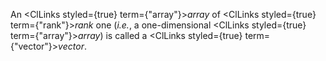  



An <ClLinks styled={true} term={"array"}><i>array</i></ClLinks> of <ClLinks styled={true} term={"rank"}><i>rank</i></ClLinks> one (*i.e.*, a one-dimensional <ClLinks styled={true} term={"array"}><i>array</i></ClLinks>) is called a <ClLinks styled={true} term={"vector"}><i>vector</i></ClLinks>. 







 



 



